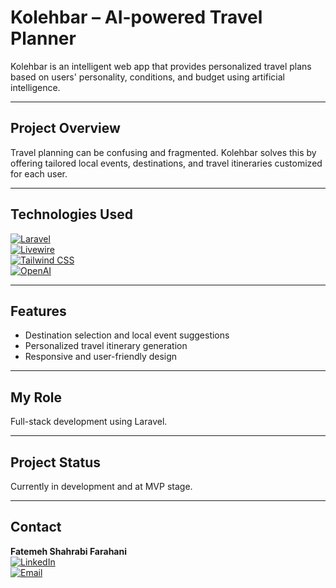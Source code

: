 # Kolehbar – AI-powered Travel Planner

Kolehbar is an intelligent web app that provides personalized travel plans based on users' personality, conditions, and budget using artificial intelligence.

---

## Project Overview

Travel planning can be confusing and fragmented. Kolehbar solves this by offering tailored local events, destinations, and travel itineraries customized for each user.

---

## Technologies Used

[![Laravel](https://img.shields.io/badge/-Laravel-FF2D20?style=flat&logo=laravel&logoColor=fff)](https://laravel.com/)  
[![Livewire](https://img.shields.io/badge/-Livewire-22D3EE?style=flat)](https://laravel-livewire.com/)  
[![Tailwind CSS](https://img.shields.io/badge/-Tailwind%20CSS-06B6D4?style=flat&logo=tailwindcss)](https://tailwindcss.com/)   
[![OpenAI](https://img.shields.io/badge/-OpenAI-412991?style=flat&logo=openai)](https://openai.com/)

---

## Features

- Destination selection and local event suggestions  
- Personalized travel itinerary generation  
- Responsive and user-friendly design  

---

## My Role

Full-stack development using Laravel.

---

## Project Status

Currently in development and at MVP stage.

---

## Contact

**Fatemeh Shahrabi Farahani**  
[![LinkedIn](https://img.shields.io/badge/-LinkedIn-0A66C2?style=flat&logo=linkedin&logoColor=white)](https://linkedin.com/in/fatemeh-shahrabi-farahani)  
[![Email](https://img.shields.io/badge/-Email-D14836?style=flat&logo=gmail&logoColor=white)](mailto:fatemeh.shahrabifarahanii@gmail.com)
